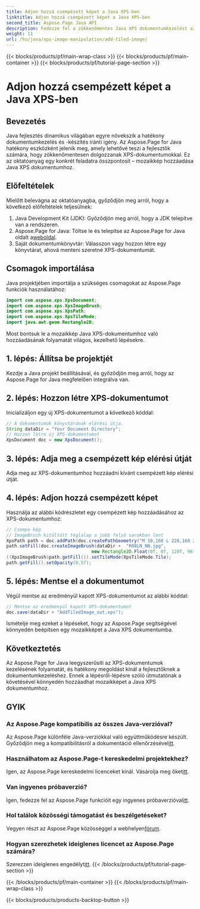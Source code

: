 ```yaml
---
title: Adjon hozzá csempézett képet a Java XPS-ben
linktitle: Adjon hozzá csempézett képet a Java XPS-ben
second_title: Aspose.Page Java API
description: Fedezze fel a zökkenőmentes Java XPS dokumentumkezelést az Aspose.Page segítségével. Ennek a lépésről-lépésre szóló útmutatónak a segítségével megtanulhatja, hogyan adhat hozzá mozaikszerű képeket.
weight: 11
url: /hu/java/xps-image-manipulation/add-tiled-image/
---
```


{{< blocks/products/pf/main-wrap-class >}}
{{< blocks/products/pf/main-container >}}
{{< blocks/products/pf/tutorial-page-section >}}

# Adjon hozzá csempézett képet a Java XPS-ben

## Bevezetés
Java fejlesztés dinamikus világában egyre növekszik a hatékony dokumentumkezelés és -készítés iránti igény. Az Aspose.Page for Java hatékony eszközként jelenik meg, amely lehetővé teszi a fejlesztők számára, hogy zökkenőmentesen dolgozzanak XPS-dokumentumokkal. Ez az oktatóanyag egy konkrét feladatra összpontosít – mozaikkép hozzáadása Java XPS dokumentumhoz.
## Előfeltételek
Mielőtt belevágna az oktatóanyagba, győződjön meg arról, hogy a következő előfeltételek teljesülnek:
1. Java Development Kit (JDK): Győződjön meg arról, hogy a JDK telepítve van a rendszeren.
2.  Aspose.Page for Java: Töltse le és telepítse az Aspose.Page for Java oldalt a[weboldal](https://releases.aspose.com/page/java/).
3. Saját dokumentumkönyvtár: Válasszon vagy hozzon létre egy könyvtárat, ahová menteni szeretné XPS-dokumentumát.
## Csomagok importálása
Java projektjében importálja a szükséges csomagokat az Aspose.Page funkciók használatához:
```java
import com.aspose.xps.XpsDocument;
import com.aspose.xps.XpsImageBrush;
import com.aspose.xps.XpsPath;
import com.aspose.xps.XpsTileMode;
import java.awt.geom.Rectangle2D;
```
Most bontsuk le a mozaikkép Java XPS-dokumentumhoz való hozzáadásának folyamatát világos, kezelhető lépésekre.
## 1. lépés: Állítsa be projektjét
Kezdje a Java projekt beállításával, és győződjön meg arról, hogy az Aspose.Page for Java megfelelően integrálva van.
## 2. lépés: Hozzon létre XPS-dokumentumot
Inicializáljon egy új XPS-dokumentumot a következő kóddal:
```java
// A dokumentumok könyvtárának elérési útja.
String dataDir = "Your Document Directory";
// Hozzon létre új XPS-dokumentumot
XpsDocument doc = new XpsDocument();
```
## 3. lépés: Adja meg a csempézett kép elérési útját
Adja meg az XPS-dokumentumhoz hozzáadni kívánt csempézett kép elérési útját.
## 4. lépés: Adjon hozzá csempézett képet
Használja az alábbi kódrészletet egy csempézett kép hozzáadásához az XPS-dokumentumhoz:
```java
// Csempe kép
// ImageBrush kitöltött téglalap a jobb felső sarokban lent
XpsPath path = doc.addPath(doc.createPathGeometry("M 10,160 L 228,160 228,305 10,305"));
path.setFill(doc.createImageBrush(dataDir +  "R08LN_NN.jpg",
                                new Rectangle2D.Float(0f, 0f, 128f, 96f), new Rectangle2D.Float(0f, 0f, 64f, 48f)));
((XpsImageBrush)path.getFill()).setTileMode(XpsTileMode.Tile);
path.getFill().setOpacity(0.5f);
```
## 5. lépés: Mentse el a dokumentumot
Végül mentse az eredményül kapott XPS-dokumentumot az alábbi kóddal:
```java
// Mentse az eredményül kapott XPS-dokumentumot
doc.save(dataDir + "AddTiledImage_out.xps"); 
```
Ismételje meg ezeket a lépéseket, hogy az Aspose.Page segítségével könnyedén beépítsen egy mozaikképet a Java XPS dokumentumba.
## Következtetés
Az Aspose.Page for Java leegyszerűsíti az XPS-dokumentumok kezelésének folyamatát, és hatékony megoldást kínál a fejlesztőknek a dokumentumkezeléshez. Ennek a lépésről-lépésre szóló útmutatónak a követésével könnyedén hozzáadhat mozaikképet a Java XPS dokumentumhoz.

## GYIK
### Az Aspose.Page kompatibilis az összes Java-verzióval?
 Az Aspose.Page különféle Java-verziókkal való együttműködésre készült. Győződjön meg a kompatibilitásról a dokumentáció ellenőrzésével[itt](https://reference.aspose.com/page/java/).
### Használhatom az Aspose.Page-t kereskedelmi projektekhez?
Igen, az Aspose.Page kereskedelmi licenceket kínál. Vásárolja meg őket[itt](https://purchase.aspose.com/buy).
### Van ingyenes próbaverzió?
 Igen, fedezze fel az Aspose.Page funkcióit egy ingyenes próbaverzióval[itt](https://releases.aspose.com/).
### Hol találok közösségi támogatást és beszélgetéseket?
 Vegyen részt az Aspose.Page közösséggel a webhelyen[fórum](https://forum.aspose.com/c/page/39).
### Hogyan szerezhetek ideiglenes licencet az Aspose.Page számára?
 Szerezzen ideiglenes engedélyt[itt](https://purchase.aspose.com/temporary-license/).
{{< /blocks/products/pf/tutorial-page-section >}}

{{< /blocks/products/pf/main-container >}}
{{< /blocks/products/pf/main-wrap-class >}}

{{< blocks/products/products-backtop-button >}}
